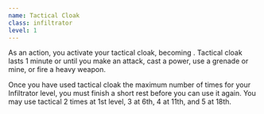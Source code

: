 ```yaml
---
name: Tactical Cloak
class: infiltrator
level: 1
---
```

As an action, you activate your tactical cloak, becoming <me-condition id="invisible"/>. Tactical cloak lasts 1 minute or
until you make an attack, cast a power, use a grenade or mine, or fire a heavy weapon.

Once you have used tactical cloak the maximum number of times for your Infiltrator level,
you must finish a short rest before you can use it again. You may use tactical 2 times at 1st level, 3 at 6th, 4 at 11th,
and 5 at 18th.
